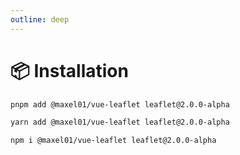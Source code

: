 ```yaml
---
outline: deep
---
```


# 📦 Installation

```bash
pnpm add @maxel01/vue-leaflet leaflet@2.0.0-alpha
```

```bash
yarn add @maxel01/vue-leaflet leaflet@2.0.0-alpha
```

```bash
npm i @maxel01/vue-leaflet leaflet@2.0.0-alpha
```
